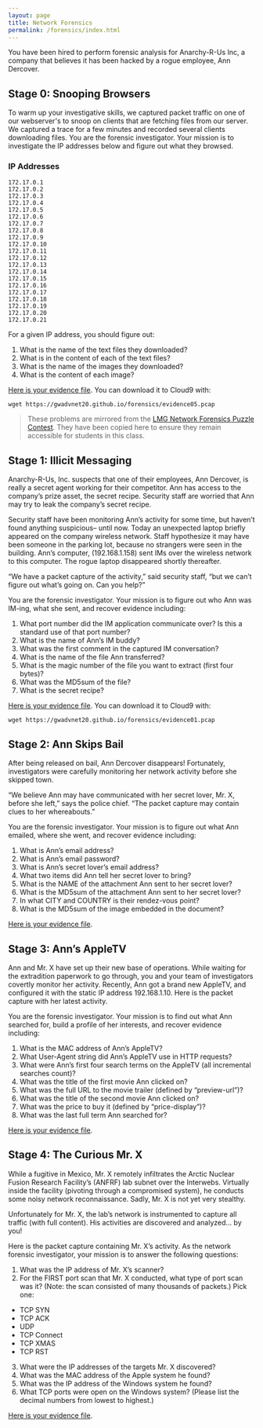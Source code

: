 ```yaml
---
layout: page
title: Network Forensics
permalink: /forensics/index.html
---
```


You have been hired to perform forensic analysis for Anarchy-R-Us Inc, a company that believes it has been hacked by a rogue employee, Ann Dercover. 

## Stage 0: Snooping Browsers

To warm up your investigative skills, we captured packet traffic on one of our webserver's to snoop on clients that are fetching files from our server. We captured a trace for a few minutes and recorded several clients downloading files. You are the forensic investigator. Your mission is to investigate the IP addresses below and figure out what they browsed. 

### IP Addresses

```
172.17.0.1
172.17.0.2
172.17.0.3
172.17.0.4
172.17.0.5
172.17.0.6
172.17.0.7
172.17.0.8
172.17.0.9
172.17.0.10
172.17.0.11
172.17.0.12
172.17.0.13
172.17.0.14
172.17.0.15
172.17.0.16
172.17.0.17
172.17.0.18
172.17.0.19
172.17.0.20
172.17.0.21
```

For a given IP address, you should figure out:

1. What is the name of the text files they downloaded?
2. What is in the content of each of the text files?
3. What is the name of the images they downloaded?
4. What is the content of each image?

[Here is your evidence file](evidence05.pcap).  You can download it to Cloud9 with: 

`wget https://gwadvnet20.github.io/forensics/evidence05.pcap`

> These problems are mirrored from the [LMG Network Forensics Puzzle Contest](http://forensicscontest.com). They have been copied here to ensure they remain accessible for students in this class.


## Stage 1: Illicit Messaging


Anarchy-R-Us, Inc. suspects that one of their employees, Ann Dercover, is really a secret agent working for their competitor. Ann has access to the company’s prize asset, the secret recipe. Security staff are worried that Ann may try to leak the company’s secret recipe.

Security staff have been monitoring Ann’s activity for some time, but haven’t found anything suspicious– until now. Today an unexpected laptop briefly appeared on the company wireless network. Staff hypothesize it may have been someone in the parking lot, because no strangers were seen in the building. Ann’s computer, (192.168.1.158) sent IMs over the wireless network to this computer. The rogue laptop disappeared shortly thereafter.

“We have a packet capture of the activity,” said security staff, “but we can’t figure out what’s going on. Can you help?”

You are the forensic investigator. Your mission is to figure out who Ann was IM-ing, what she sent, and recover evidence including:

1. What port number did the IM application communicate over? Is this a standard use of that port number?
1. What is the name of Ann’s IM buddy?
2. What was the first comment in the captured IM conversation?
3. What is the name of the file Ann transferred?
4. What is the magic number of the file you want to extract (first four bytes)?
5. What was the MD5sum of the file?
6. What is the secret recipe?

[Here is your evidence file](evidence01.pcap).  You can download it to Cloud9 with: 

`wget https://gwadvnet20.github.io/forensics/evidence01.pcap`

## Stage 2: Ann Skips Bail

After being released on bail, Ann Dercover disappears! Fortunately, investigators were carefully monitoring her network activity before she skipped town.

“We believe Ann may have communicated with her secret lover, Mr. X, before she left,” says the police chief. “The packet capture may contain clues to her whereabouts.”

You are the forensic investigator. Your mission is to figure out what Ann emailed, where she went, and recover evidence including:

1. What is Ann’s email address?
2. What is Ann’s email password?
3. What is Ann’s secret lover’s email address?
4. What two items did Ann tell her secret lover to bring?
5. What is the NAME of the attachment Ann sent to her secret lover?
6. What is the MD5sum of the attachment Ann sent to her secret lover?
7. In what CITY and COUNTRY is their rendez-vous point?
8. What is the MD5sum of the image embedded in the document?

[Here is your evidence file](evidence02.pcap).

## Stage 3: Ann’s AppleTV
Ann and Mr. X have set up their new base of operations. While waiting for the extradition paperwork to go through, you and your team of investigators covertly monitor her activity. Recently, Ann got a brand new AppleTV, and configured it with the static IP address 192.168.1.10. Here is the packet capture with her latest activity.

You are the forensic investigator. Your mission is to find out what Ann searched for, build a profile of her interests, and recover evidence including:

1. What is the MAC address of Ann’s AppleTV?
2. What User-Agent string did Ann’s AppleTV use in HTTP requests?
3. What were Ann’s first four search terms on the AppleTV (all incremental searches count)?
4. What was the title of the first movie Ann clicked on?
5. What was the full URL to the movie trailer (defined by “preview-url”)?
6. What was the title of the second movie Ann clicked on?
7. What was the price to buy it (defined by “price-display”)?
8. What was the last full term Ann searched for?

[Here is your evidence file](evidence03.pcap).

## Stage 4: The Curious Mr. X
While a fugitive in Mexico, Mr. X remotely infiltrates the Arctic Nuclear Fusion Research Facility’s (ANFRF) lab subnet over the Interwebs. Virtually inside the facility (pivoting through a compromised system), he conducts some noisy network reconnaissance. Sadly, Mr. X is not yet very stealthy.

Unfortunately for Mr. X, the lab’s network is instrumented to capture all traffic (with full content). His activities are discovered and analyzed… by you!

Here is the packet capture containing Mr. X’s activity. As the network forensic investigator, your mission is to answer the following questions:

1. What was the IP address of Mr. X’s scanner?
2. For the FIRST port scan that Mr. X conducted, what type of port scan was it? (Note: the scan consisted of many thousands of packets.) Pick one:
  - TCP SYN
  - TCP ACK
  - UDP
  - TCP Connect
  - TCP XMAS
  - TCP RST
3. What were the IP addresses of the targets Mr. X discovered?
4. What was the MAC address of the Apple system he found?
5. What was the IP address of the Windows system he found?
6. What TCP ports were open on the Windows system? (Please list the decimal numbers from lowest to highest.)

[Here is your evidence file](evidence04.pcap).